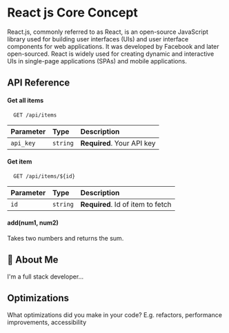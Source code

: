 
# React js Core Concept 

React.js, commonly referred to as React, is an open-source JavaScript library used for building user interfaces (UIs) and user interface components for web applications. It was developed by Facebook and later open-sourced. React is widely used for creating dynamic and interactive UIs in single-page applications (SPAs) and mobile applications.


## API Reference

#### Get all items

```http
  GET /api/items
```

| Parameter | Type     | Description                |
| :-------- | :------- | :------------------------- |
| `api_key` | `string` | **Required**. Your API key |

#### Get item

```http
  GET /api/items/${id}
```

| Parameter | Type     | Description                       |
| :-------- | :------- | :-------------------------------- |
| `id`      | `string` | **Required**. Id of item to fetch |

#### add(num1, num2)

Takes two numbers and returns the sum.


## 🚀 About Me
I'm a full stack developer...


## Optimizations

What optimizations did you make in your code? E.g. refactors, performance improvements, accessibility
